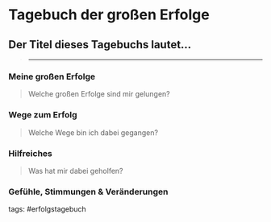 # Tagebuch der großen Erfolge
## Der Titel dieses Tagebuchs lautet...
> ****
### Meine großen Erfolge
> Welche großen Erfolge sind mir gelungen?


### Wege zum Erfolg
> Welche Wege bin ich dabei gegangen?


### Hilfreiches
> Was hat mir dabei geholfen?


### Gefühle, Stimmungen & Veränderungen


tags: 
#erfolgstagebuch